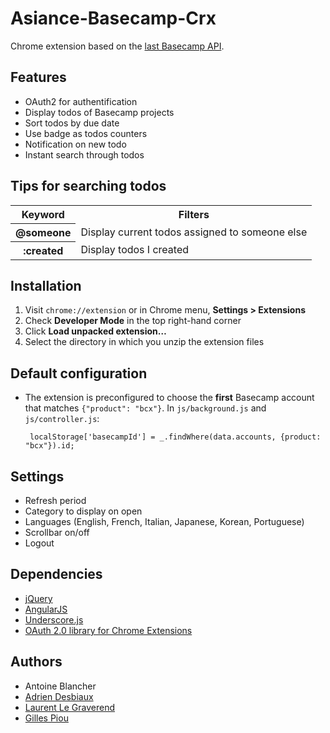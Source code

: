 Asiance-Basecamp-Crx
====================

Chrome extension based on the [last Basecamp API](https://github.com/37signals/bcx-api).

Features
--------------------

  - OAuth2 for authentification
  - Display todos of Basecamp projects
  - Sort todos by due date
  - Use badge as todos counters
  - Notification on new todo
  - Instant search through todos

Tips for searching todos
--------------------
<table>
  <tr>
    <th>Keyword</th>
    <th>Filters</th>
  </tr>
  <tr>
    <th>@someone</th>
    <td>Display current todos assigned to someone else</td>
  </tr>
  <tr>
    <th>:created</th>
    <td>Display todos I created</td>
  </tr>
</table>

Installation
--------------------

1. Visit `chrome://extension` or in Chrome menu, **Settings > Extensions**
2. Check **Developer Mode** in the top right-hand corner
3. Click **Load unpacked extension…**
4. Select the directory in which you unzip the extension files

Default configuration
--------------------

*  The extension is preconfigured to choose the **first** Basecamp account that matches `{"product": "bcx"}`. In `js/background.js` and `js/controller.js`:

        localStorage['basecampId'] = _.findWhere(data.accounts, {product: "bcx"}).id;

Settings
--------------------

  - Refresh period
  - Category to display on open
  - Languages (English, French, Italian, Japanese, Korean, Portuguese)
  - Scrollbar on/off
  - Logout

Dependencies
--------------------

  - [jQuery](http://jquery.com/)
  - [AngularJS](http://angularjs.org/)
  - [Underscore.js](http://underscorejs.org/g/)
  - [OAuth 2.0 library for Chrome Extensions](https://github.com/borismus/oauth2-extensions)

Authors
--------------------

  - Antoine Blancher
  - [Adrien Desbiaux](https://github.com/AdrienFromToulouse)
  - [Laurent Le Graverend](https://github.com/laurent-le-graverend)
  - [Gilles Piou](https://github.com/pioug)